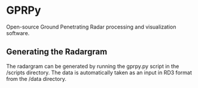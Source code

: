 # GPRPy
Open-source Ground Penetrating Radar processing and visualization software.

## Generating the Radargram ##
The radargram can be generated by running the gprpy.py script in the /scripts directory. The data is automatically taken as an input in  RD3 format from the /data directory. 
